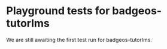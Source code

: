 # Playground tests for badgeos-tutorlms
We are still awaiting the first test run for badgeos-tutorlms.
